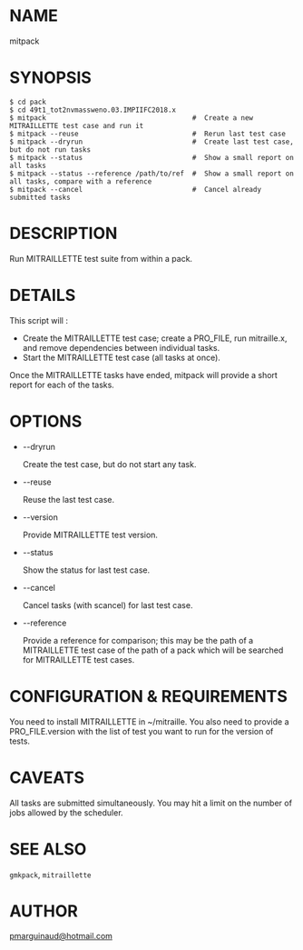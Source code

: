 # NAME

mitpack

# SYNOPSIS

    $ cd pack
    $ cd 49t1_tot2nvmassweno.03.IMPIIFC2018.x
    $ mitpack                                    #  Create a new MITRAILLETTE test case and run it
    $ mitpack --reuse                            #  Rerun last test case
    $ mitpack --dryrun                           #  Create last test case, but do not run tasks
    $ mitpack --status                           #  Show a small report on all tasks
    $ mitpack --status --reference /path/to/ref  #  Show a small report on all tasks, compare with a reference
    $ mitpack --cancel                           #  Cancel already submitted tasks

# DESCRIPTION

Run MITRAILLETTE test suite from within a pack.

# DETAILS

This script will : 

- Create the MITRAILLETTE test case; create a PRO\_FILE, run mitraille.x, and remove dependencies
between individual tasks.
- Start the MITRAILLETTE test case (all tasks at once).

Once the MITRAILLETTE tasks have ended, mitpack will provide a short report for each
of the tasks.

# OPTIONS

- --dryrun

    Create the test case, but do not start any task.

- --reuse

    Reuse the last test case.

- --version

    Provide MITRAILLETTE test version.

- --status

    Show the status for last test case.

- --cancel

    Cancel tasks (with scancel) for last test case.

- --reference

    Provide a reference for comparison; this may be the path of a MITRAILLETTE test case
    of the path of a pack which will be searched for MITRAILLETTE test cases.

# CONFIGURATION & REQUIREMENTS

You need to install MITRAILLETTE in ~/mitraille. You also need to provide a 
PRO\_FILE.version with the list of test you want to run for the version of tests.

# CAVEATS

All tasks are submitted simultaneously. You may hit a limit on the number of jobs allowed
by the scheduler.

# SEE ALSO

`gmkpack`, `mitraillette`

# AUTHOR

pmarguinaud@hotmail.com
